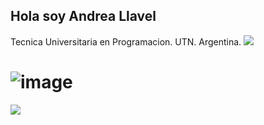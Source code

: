 ## Hola soy Andrea Llavel 

Tecnica Universitaria en Programacion. UTN. Argentina.
<img src="https://readme-typing-svg.demolab.com?font=Inconsolata&weight=500&size=50&duration=400&pause=300&color=Violet&canter=true&vCenter=true&multiline=true&repeat=false&random=false/width=1300&height=240&lines=Soy+Tecnica;Universitaria;en+Programacion+goblin+and+magical+girl+wannabe+%E2%9C%A9" widht="70%" />

# ![image](https://github.com/Andrea-Llavel/Andrea-Llavel/assets/168279547/a41f491f-1b2d-4349-bcf6-5a27cab9786c) 
<img src="https://readme-typing-svg.demolab.com?font=Inconsolata&weight=500&size=50&duration=400&&color=Violet&canter=true&vCenter=true&multiline=true&repeat=false&random=false/width=1300&height=140&lines=UTN;Mendoza+Argentin+and+magical+girl+wannabe+%E2%9C%A9" widht="70%" />
